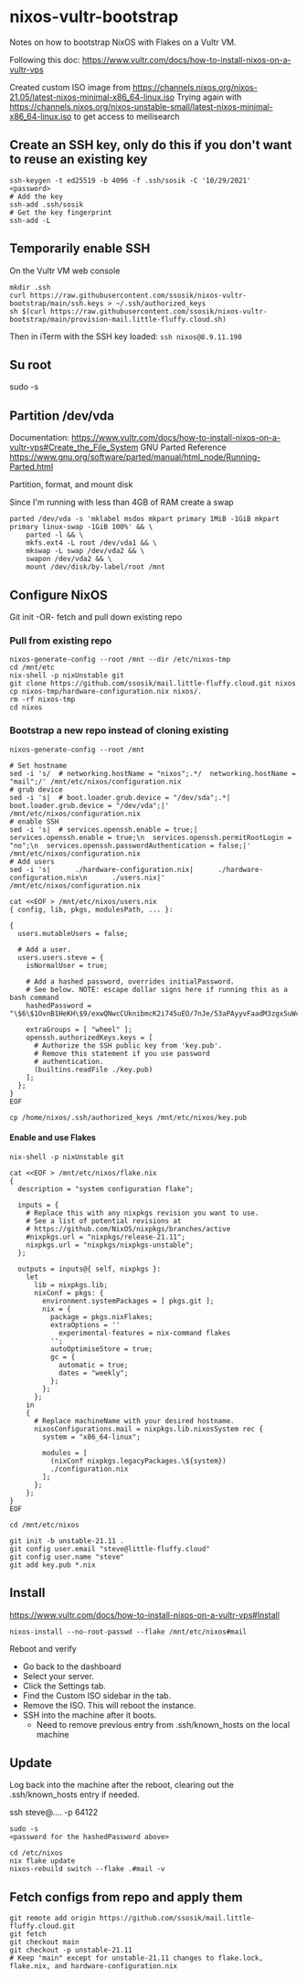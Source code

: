 # nixos-vultr-bootstrap

Notes on how to bootstrap NixOS with Flakes on a Vultr VM.

Following this doc: https://www.vultr.com/docs/how-to-install-nixos-on-a-vultr-vps

Created custom ISO image from https://channels.nixos.org/nixos-21.05/latest-nixos-minimal-x86_64-linux.iso
Trying again with https://channels.nixos.org/nixos-unstable-small/latest-nixos-minimal-x86_64-linux.iso to get access to meilisearch

## Create an SSH key, only do this if you don't want to reuse an existing key

```
ssh-keygen -t ed25519 -b 4096 -f .ssh/sosik -C '10/29/2021'
<password>
# Add the key
ssh-add .ssh/sosik
# Get the key fingerprint
ssh-add -L
```

## Temporarily enable SSH

On the Vultr VM web console <Send Clipboard>
```
mkdir .ssh
curl https://raw.githubusercontent.com/ssosik/nixos-vultr-bootstrap/main/ssh.keys > ~/.ssh/authorized_keys
sh $(curl https://raw.githubusercontent.com/ssosik/nixos-vultr-bootstrap/main/provision-mail.little-fluffy.cloud.sh)
```

Then in iTerm with the SSH key loaded: `ssh nixos@8.9.11.190`

## Su root
sudo -s

## Partition /dev/vda

Documentation: https://www.vultr.com/docs/how-to-install-nixos-on-a-vultr-vps#Create_the_File_System
GNU Parted Reference https://www.gnu.org/software/parted/manual/html_node/Running-Parted.html

Partition, format, and mount disk

Since I'm running with less than 4GB of RAM create a swap
```
parted /dev/vda -s 'mklabel msdos mkpart primary 1MiB -1GiB mkpart primary linux-swap -1GiB 100%' && \
    parted -l && \
    mkfs.ext4 -L root /dev/vda1 && \
    mkswap -L swap /dev/vda2 && \
    swapon /dev/vda2 && \
    mount /dev/disk/by-label/root /mnt
```

## Configure NixOS

Git init -OR- fetch and pull down existing repo

### Pull from existing repo

```
nixos-generate-config --root /mnt --dir /etc/nixos-tmp
cd /mnt/etc
nix-shell -p nixUnstable git
git clone https://github.com/ssosik/mail.little-fluffy.cloud.git nixos
cp nixos-tmp/hardware-configuration.nix nixos/.
rm -rf nixos-tmp
cd nixos
```

### Bootstrap a new repo instead of cloning existing
```
nixos-generate-config --root /mnt

# Set hostname
sed -i 's/  # networking.hostName = "nixos";.*/  networking.hostName = "mail";/' /mnt/etc/nixos/configuration.nix
# grub device
sed -i 's|  # boot.loader.grub.device = "/dev/sda";.*|  boot.loader.grub.device = "/dev/vda";|' /mnt/etc/nixos/configuration.nix
# enable SSH
sed -i 's|  # services.openssh.enable = true;|  services.openssh.enable = true;\n  services.openssh.permitRootLogin = "no";\n  services.openssh.passwordAuthentication = false;|' /mnt/etc/nixos/configuration.nix
# Add users
sed -i 's|      ./hardware-configuration.nix|      ./hardware-configuration.nix\n      ./users.nix|' /mnt/etc/nixos/configuration.nix

cat <<EOF > /mnt/etc/nixos/users.nix
{ config, lib, pkgs, modulesPath, ... }:

{
  users.mutableUsers = false;
  
  # Add a user.
  users.users.steve = {
    isNormalUser = true;
  
    # Add a hashed password, overrides initialPassword.
    # See below. NOTE: escape dollar signs here if running this as a bash command
    hashedPassword = "\$6\$1OvnB1HeKH\$9/exwQNwcCUknibmcK2i745uEO/7nJe/53aPAyyvFaadM3zgxSuWcMnQ8NpZZGQegUz2dC5JXgSGk1oCZcjWn.";
  
    extraGroups = [ "wheel" ];
    openssh.authorizedKeys.keys = [
      # Authorize the SSH public key from 'key.pub'.
      # Remove this statement if you use password
      # authentication.
      (builtins.readFile ./key.pub)
    ];
  };
}
EOF

cp /home/nixos/.ssh/authorized_keys /mnt/etc/nixos/key.pub

```

#### Enable and use Flakes

```
nix-shell -p nixUnstable git

cat <<EOF > /mnt/etc/nixos/flake.nix
{
  description = "system configuration flake";

  inputs = {
    # Replace this with any nixpkgs revision you want to use.
    # See a list of potential revisions at
    # https://github.com/NixOS/nixpkgs/branches/active
    #nixpkgs.url = "nixpkgs/release-21.11";
    nixpkgs.url = "nixpkgs/nixpkgs-unstable";
  };

  outputs = inputs@{ self, nixpkgs }:
    let
      lib = nixpkgs.lib;
      nixConf = pkgs: {
        environment.systemPackages = [ pkgs.git ];
        nix = {
          package = pkgs.nixFlakes;
          extraOptions = ''
            experimental-features = nix-command flakes
          '';
          autoOptimiseStore = true;
          gc = {
            automatic = true;
            dates = "weekly";
          };
        };
      };
    in
    {
      # Replace machineName with your desired hostname.
      nixosConfigurations.mail = nixpkgs.lib.nixosSystem rec {
        system = "x86_64-linux";

        modules = [
          (nixConf nixpkgs.legacyPackages.\${system})
          ./configuration.nix
        ];
      };
    };
}
EOF

cd /mnt/etc/nixos

git init -b unstable-21.11 .
git config user.email "steve@little-fluffy.cloud"
git config user.name "steve"
git add key.pub *.nix
```

## Install

https://www.vultr.com/docs/how-to-install-nixos-on-a-vultr-vps#Install

```
nixos-install --no-root-passwd --flake /mnt/etc/nixos#mail
```

Reboot and verify
- Go back to the dashboard
- Select your server.
- Click the Settings tab.
- Find the Custom ISO sidebar in the tab.
- Remove the ISO. This will reboot the instance.
- SSH into the machine after it boots.
    - Need to remove previous entry from .ssh/known_hosts on the local machine

## Update

Log back into the machine after the reboot, clearing out the .ssh/known_hosts
entry if needed.

ssh steve@.... -p 64122

```
sudo -s
<password for the hashedPassword above>

cd /etc/nixos
nix flake update
nixos-rebuild switch --flake .#mail -v
```

## Fetch configs from repo and apply them
```
git remote add origin https://github.com/ssosik/mail.little-fluffy.cloud.git
git fetch
git checkout main
git checkout -p unstable-21.11
# Keep "main" except for unstable-21.11 changes to flake.lock, flake.nix, and hardware-configuration.nix
```
